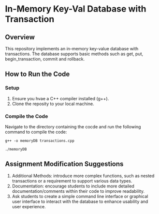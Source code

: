 # In-Memory Key-Val Database with Transaction

## Overview
This repository implements an in-memory key-value database with transactions. The database supports basic methods such as get, put, begin_transaction, commit and rollback.

## How to Run the Code
### Setup
1. Ensure you hvae a C++ compiler installed (g++).
2. Clone the reposity to your local machine.

### Compile the Code
Navigate to the directory containing the cocde and run the following command to compile the code:

``` g++ -o memoryDB transactions.cpp ```

``` ./memoryDB ```

## Assignment Modification Suggestions
1. Additional Methods: introduce more complex functions, such as nested transactions or a requirement to support various data types.
2. Documentation: encourage students to include more detailed documentation/comments within their code to improve readability.
3. Ask students to create a simple command line interface or graphical user interface to interact with the database to enhance usability and user experience.

